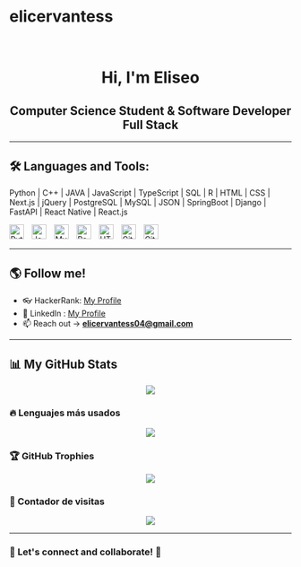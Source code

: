 # elicervantess
<div align="center">

<br>

# Hi, I'm Eliseo 
  
## Computer Science Student & Software Developer Full Stack

</div>

---

## 🛠 Languages and Tools:
Python | C++ | JAVA | JavaScript | TypeScript | SQL | R | HTML | CSS | Next.js | jQuery | PostgreSQL | MySQL | JSON | SpringBoot | Django | FastAPI | React Native | React.js 

<p align="left">
<img alt="Python" width="26px" src="https://cdn.jsdelivr.net/gh/devicons/devicon/icons/python/python-original.svg" style="padding-right:10px;" />
<img alt="JavaScript" width="26px" src="https://cdn.jsdelivr.net/gh/devicons/devicon/icons/javascript/javascript-original.svg" style="padding-right:10px;" />
<img alt="MySQL" width="26px" src="https://cdn.jsdelivr.net/gh/devicons/devicon/icons/mysql/mysql-original.svg" style="padding-right:10px;" >
<img alt="React" width="26px" src="https://cdn.jsdelivr.net/gh/devicons/devicon/icons/react/react-original.svg" style="padding-right:10px;" >
<img alt="HTML5" width="26px" src="https://cdn.jsdelivr.net/gh/devicons/devicon/icons/html5/html5-original.svg" style="padding-right:10px;"/>
<img alt="Git" width="26px" src="https://cdn.jsdelivr.net/gh/devicons/devicon/icons/git/git-original.svg" style="padding-right:10px;" />
<img alt="GitHub" width="26px" src="https://user-images.githubusercontent.com/3369400/139448065-39a229ba-4b06-434b-bc67-616e2ed80c8f.png" style="padding-right:10px;" />
</p>

---

## 🌎 Follow me! 
- 👓 HackerRank: [My Profile](https://www.hackerrank.com/jireh_cervantes)
- 💼 LinkedIn : [My Profile](https://www.linkedin.com/in/jireh-cervantes-6aa95334b)
- 📫 Reach out -> **elicervantess04@gmail.com**

---

## 📊 My GitHub Stats

<p align="center">
  <img src="https://github-readme-stats.vercel.app/api?username=elicervantess&show_icons=true&theme=tokyonight" />
</p>

### 🔥 Lenguajes más usados
<p align="center">
  <img src="https://github-readme-stats.vercel.app/api/top-langs/?username=elicervantess&hide=html,typescript,scss,ruby,powershell&layout=compact&title_color=ff652f&icon_color=FFE400&bg_color=09131B&text_color=ffffff&border_color=0c1a25" />
</p>

### 🏆 GitHub Trophies
<p align="center">
  <img src="https://github-profile-trophy.vercel.app/?username=elicervantess&theme=onedark" />
</p>

### 🚀 Contador de visitas
<p align="center">
  <img src="https://komarev.com/ghpvc/?username=elicervantess&label=Profile%20Views&color=blue&style=flat" />
</p>

---

### 🎯 Let's connect and collaborate! 🚀







